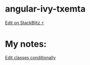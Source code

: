# angular-ivy-txemta

[Edit on StackBlitz ⚡️](https://stackblitz.com/edit/angular-ivy-txemta)

# My notes:

[Edit classes conditionally](https://stackoverflow.com/questions/35269179/angular-conditional-class-with-ngclass)
